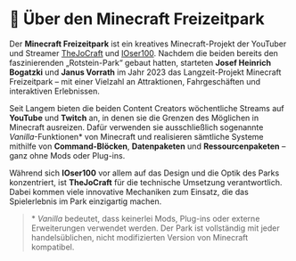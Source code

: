 # 🎢 Über den Minecraft Freizeitpark

Der **Minecraft Freizeitpark** ist ein kreatives Minecraft-Projekt der YouTuber und Streamer [TheJoCraft](https://www.youtube.com/@TheJoCraft) und [IOser100](https://www.youtube.com/@IOser100). Nachdem die beiden bereits den faszinierenden „Rotstein-Park“ gebaut hatten, starteten **Josef Heinrich Bogatzki** und **Janus Vorrath** im Jahr 2023 das Langzeit-Projekt Minecraft Freizeitpark – mit einer Vielzahl an Attraktionen, Fahrgeschäften und interaktiven Erlebnissen.

Seit Langem bieten die beiden Content Creators wöchentliche Streams auf **YouTube** und **Twitch** an, in denen sie die Grenzen des Möglichen in Minecraft ausreizen. Dafür verwenden sie ausschließlich sogenannte *Vanilla*-Funktionen* von Minecraft und realisieren sämtliche Systeme mithilfe von **Command-Blöcken**, **Datenpaketen** und **Ressourcenpaketen** – ganz ohne Mods oder Plug-ins.

Während sich **IOser100** vor allem auf das Design und die Optik des Parks konzentriert, ist **TheJoCraft** für die technische Umsetzung verantwortlich. Dabei kommen viele innovative Mechaniken zum Einsatz, die das Spielerlebnis im Park einzigartig machen.

> \* *Vanilla* bedeutet, dass keinerlei Mods, Plug-ins oder externe Erweiterungen verwendet werden. Der Park ist vollständig mit jeder handelsüblichen, nicht modifizierten Version von Minecraft kompatibel.
